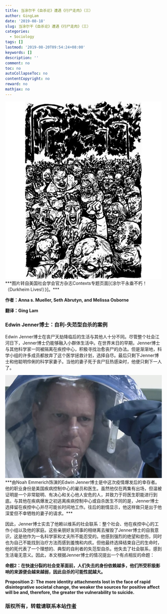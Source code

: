 ```yaml
---
title: 当涂尔干《自杀论》遭遇《行尸走肉》（三）
author: GingLam
date: '2019-08-18'
slug: 当涂尔干《自杀论》遭遇《行尸走肉》（三）
categories:
  - Sociology
tags: []
lastmod: '2019-08-20T09:54:24+08:00'
keywords: []
description: ''
comment: no
toc: no
autoCollapseToc: no
contentCopyright: no
reward: no
mathjax: no
---
```

<div align=center><img src="https://raw.githubusercontent.com/GingLam/Storage/master/zishalun3.jpg"></div>
<div align=center>
</div>
***图片转自美国社会学会官方杂志Contexts专题页面[《涂尔干永垂不朽！（Durkheim Lives!）》]。***

**作者：Anna s. Mueller, Seth Abrutyn, and Melissa Osborne**

**翻译：Ging Lam**

### Edwin Jenner博士：自利-失范型自杀的案例

Edwin Jenner博士在丧尸天劫降临后的生活与其他人十分不同。尽管整个社会江河日下，Jenner博士仍能够融入小群体生活中。在世界末日的早期，Jenner博士与其他科学家一同被隔离在疾控中心，积极寻找治愈丧尸的办法。但是渐渐地，科学小组的许多成员都放弃了这个医学拯救计划，选择自尽。最后只剩下Jenner博士和他聪明伶俐的科学家妻子。当他的妻子死于丧尸狂热感染时，他便只剩下一人了。

<!--more-->

<div align=center><img src="https://raw.githubusercontent.com/GingLam/Storage/master/zisha.jpg"></div>
<div align=center>
</div>
***由Noah Emmerich饰演的Edwin Jenner博士是中这次疫情爆发后的幸存者。他的职业身份是美国疾病控制中心的雇员和医生。虽然他仅在两集有出场，但温被证明是一个非常聪明、有决心和关心他人安危的人，并致力于将医生职能进行到底。与其他在疾病爆发之初逃离疾病控制中心或自杀医生不同的是，Jenner博士选择留在疾控中心并尽可能长时间地工作。往后的剧情显示，他这样做只是出于他深爱但不幸牺牲的妻子的请求。***

因此，Jenner博士实去了他赖以维系的社会联系：整个社会、他在疾控中心的工作小组以及他的家庭。这些亲朋好友同事的相继离去摧毁了Jenner博士的自我意识，这是他作为一名科学家和丈夫所不能忍受的。他感到强烈的绝望和悲伤，同时也为自己不能找到治疗方法而感到羞愧和内疚。但他最终选择结束自己的生命时，他的死代表了一个理想的、典型的自利者的失范型自杀。他失去了社会联系，感到生活毫无意义。因此，本文根据Jenner博士的情况提出一个有点相反的命题：

**命题2：在快速分裂的社会变革面前，人们失去的身份依赖越多，他们所受积极影响的来源便会越来越弱，因此自杀的可能性就越大。**

**Proposition 2: The more identity attachments lost in the face of rapid disintegrative societal change, the  weaker the sources for positive affect will be and, therefore, the greater the vulnerability to suicide.**

### 版权所有，转载请联系本站[作者](mailto:linj83@mail2.sysu.edu.cn)
